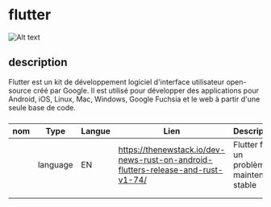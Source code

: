 # flutter

![Alt text](https://storage.googleapis.com/cms-storage-bucket/6a07d8a62f4308d2b854.svg)


## description 
Flutter est un kit de développement logiciel d'interface utilisateur open-source créé par Google. Il est utilisé pour développer des applications pour Android, iOS, Linux, Mac, Windows, Google Fuchsia et le web à partir d'une seule base de code.
### 

| **nom** | **Type** | **Langue** | **Lien** | **Description** | **Tags** | **Note** | 
|---------|----------|------------|----------|-----------------|----------|----------|
| |language |EN |https://thenewstack.io/dev-news-rust-on-android-flutters-release-and-rust-v1-74/ |Flutter fix un problème maintenant stable | #flutter #release|2/5  |
| | | | | | | | |
| | | | | | | | |
